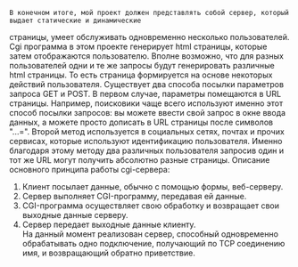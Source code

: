 	В конечном итоге, мой проект должен представлять собой сервер, который выдает статические и динамические 
страницы, умеет обслуживать одновременно несколько пользователей. Cgi программа в этом проекте генерирует html 
страницы, которые затем отображаются пользователю. Вполне возможно, что для разных пользователей одни и те же 
запросы будут генерировать различные html страницы. То есть страница формируется на основе некоторых действий 
пользователя. 
	Существует два способа посылки параметров запроса GET и POST. В первом случае, параметры помещаются
в URL страницы. Например, поисковики чаще всего используют именно этот способ посылки запросов: вы можете ввести
свой запрос в окне ввода данных, а можете просто дописать в URL страницы после символов "...=". Второй метод 
используется в социальных сетях, почтах и прочих сервисах, которые используют идентификацию пользователя. Именно
благодаря этому методу два различных пользователя запросив один и тот же URL могут получить абсолютно разные 
страницы.
	Описание основного принципа работы cgi-сервера:
1. Клиент посылает данные, обычно с помощью формы, веб-серверу.
2. Сервер выполняет CGI-программу, передавая ей данные.
3. CGI-программа осуществляет свою обработку и возвращает свои выходные данные серверу.
4. Сервер передает выходные данные клиенту.  
	На данный момент реализован сервер, способный одновременно обрабатывать одно подключение, получающий по TCP 
соединению имя, и возвращающий обратно приветствие.

